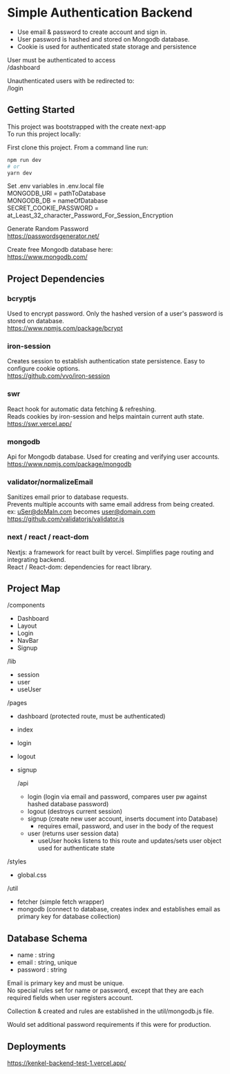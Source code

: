 # Simple Authentication Backend

- Use email & password to create account and sign in.
- User password is hashed and stored on Mongodb database.
- Cookie is used for authenticated state storage and persistence

User must be authenticated to access  
/dashboard

Unauthenticated users with be redirected to:  
/login

## Getting Started

This project was bootstrapped with the create next-app  
To run this project locally:

First clone this project. From a command line run:

```bash
npm run dev
# or
yarn dev
```

Set .env variables in .env.local file  
MONGODB_URI = pathToDatabase  
MONGODB_DB = nameOfDatabase  
SECRET_COOKIE_PASSWORD = at_Least_32_character_Password_For_Session_Encryption

Generate Random Password  
https://passwordsgenerator.net/

Create free Mongodb database here:  
https://www.mongodb.com/

## Project Dependencies

### bcryptjs

Used to encrypt password. Only the hashed version of a user's password is stored on database.  
https://www.npmjs.com/package/bcrypt

### iron-session

Creates session to establish authentication state persistence. Easy to configure cookie options.  
https://github.com/vvo/iron-session

### swr

React hook for automatic data fetching & refreshing.  
Reads cookies by iron-session and helps maintain current auth state.  
https://swr.vercel.app/

### mongodb

Api for Mongodb database. Used for creating and verifying user accounts.  
https://www.npmjs.com/package/mongodb

### validator/normalizeEmail

Sanitizes email prior to database requests.  
Prevents multiple accounts with same email address from being created.  
ex: uSer@doMaIn.com becomes user@domain.com  
https://github.com/validatorjs/validator.js

### next / react / react-dom

Nextjs: a framework for react built by vercel. Simplifies page routing and integrating backend.  
React / React-dom: dependencies for react library.

## Project Map

/components

- Dashboard
- Layout
- Login
- NavBar
- Signup

/lib

- session
- user
- useUser

/pages

- dashboard (protected route, must be authenticated)
- index
- login
- logout
- signup

  /api

  - login (login via email and password, compares user pw against hashed database password)
  - logout (destroys current session)
  - signup (create new user account, inserts document into Database)
    - requires email, password, and user in the body of the request
  - user (returns user session data)
    - useUser hooks listens to this route and updates/sets user object used for authenticate state

/styles

- global.css

/util

- fetcher (simple fetch wrapper)
- mongodb (connect to database, creates index and establishes email as primary key for database collection)

## Database Schema

- name : string
- email : string, unique
- password : string

Email is primary key and must be unique.  
No special rules set for name or password, except that they are each required fields when user registers account.

Collection & created and rules are established in the util/mongodb.js file.

Would set additional password requirements if this were for production.

## Deployments

https://kenkel-backend-test-1.vercel.app/
